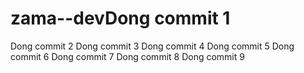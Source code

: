 # zama--devDong commit 1
Dong commit 2
Dong commit 3
Dong commit 4
Dong commit 5
Dong commit 6
Dong commit 7
Dong commit 8
Dong commit 9
